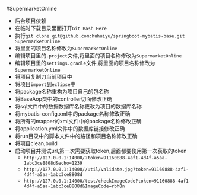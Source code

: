 #SupermarketOnline
- 后台项目依赖
 - 在临时下载目录里面打开`Git Bash Here`
 - 执行`git clone git@github.com:huhuiyu/springboot-mybatis-base.git SupermarketOnline`
 - 将里面的项目名称修改为`SupermarketOnline`
 - 编辑项目里的`.project`文件,将里面的项目名称修改为`SupermarketOnline`
 - 编辑项目里的`settings.gradle`文件,将里面的项目名称修改为`SupermarketOnline`
 - 将项目复制刀当前项目中
 - 将项目`import`到`eclipse`中
 - 将package名称重构为项目自己的包名称
 - 将BaseAop类中的controller切面修改正确
 - 将sql文件中的数据数据库名称更改为项目的数据库名称
 - 将mybatis-config.xml中的package名称修改正确
 - 将所有的mapper的xml文件中的package名称修改正确
 - 将application.yml文件中的数据库链接修改正确
 - 将run目录中的脚本文件中的路径和项目名称修改正确
 - 将项目clean,build
 - 启动项目并测试url,第一次需要获取token,后面都要使用第一次获取的token
   - `http://127.0.0.1:14000/?token=91160888-4af1-4d4f-a5aa-1abc3ce8808d&echo=1239`
   - `http://127.0.0.1:14000//util/validate.jpg?token=91160888-4af1-4d4f-a5aa-1abc3ce8808d`
   - `http://127.0.0.1:14000/test/checkImageCode?token=91160888-4af1-4d4f-a5aa-1abc3ce8808d&ImageCode=rbh8n`